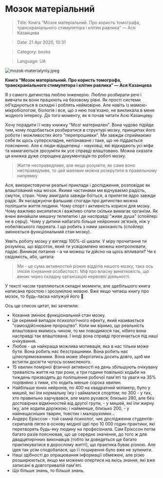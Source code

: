# Мозок матеріальний

> Title: Книга “Мозок матеріальний. Про користь томографа, транскраніального стимулятора і клітин равлика” — Ася Казанцева

> Date: 21 Apr 2020, 10:31

> Category: books

> Language: UA

![mozok-materialyniy.jpeg](https://res.craft.do/user/full/b5a256f3-51ff-c8e5-10fe-9343b6a0451d/doc/BAA0CA06-FFD2-4695-874B-8E5DDB3566C5/CF7A374E-E010-4A72-B0D7-C43C577D31DA_2/7ep39zcnyHGlE9xONTPTfkFyMfvSlhbIuiRRxXv9e9cz/mozok-materialyniy.jpeg)

**Книга “Мозок матеріальний. Про користь томографа, транскраніального стимулятора і клітин равлика” — Ася Казанцева**

Я з самого дитинства люблю інженерію. Люблю розбирати речі і вивчати як вони працюють на базовому рівні. Як прості системи об'єднуються в складні і роблять неймовірне. Але навіть із мамою-мікробіологом, біологія і все, що з нею пов'язано, не викликала в мене жодного інтересу. До того моменту, як я почав читати Асю Казанцеву.

Хочу порадити її нову книжку "Мозг материален". Вона чудово підійде тим, кому подобається розбиратися в структурі мозку, принципах його роботи і можливостях його "перепрошивки". Ми завжди сприймаємо себе як щось суперскладне, непізнаване і таке, що не піддається поясненню. Але є люди-відщепенці - науковці, які відкидають усі міфи та намагаються зрозуміти як усе справді влаштовано. Можна сказати ця книжка дуже спрощена документація по роботі мозку.

> Життя несправедливе, але якщо розуміти, як саме воно несправедливе, то цей маховик можна розкрутити в правильному напрямку

Ася, використовуючи реальні приклади і дослідження, розповідає як влаштований наш мозок. Якими частинами ми відчуваємо радість, смуток, страх. Чому амигдала завжди боїться, а прилегле ядро завжди радіє. Як насаджуючи фальшиві спогади про дитинство можна поліпшити життя людини. Чому спорт і активність корисні для мозку. Чому важливо висипатися і важливо спати скільки вимагає організм. Як вчені винайшли мишачу телепатію і де насправді "живе душа" (спойлер: не в серці). Чому у дитини набагато більше нейронних зв'язків, ніж у нобелівського лауреата. І що робить з нами закоханість (спойлер: змінюється функціональний стан мозку).

Уявіть роботу мозку у вигляді 100%-ої шкали. У міру прочитання ти розумієш, що відсоток, який ти усвідомлено можеш контролювати, падає. Виникає питання - а чи можеш ти дійсно на щось впливати? Чи є свідомість, або, цитата:

> Ми - це сума активностей різних відділів нашого мозку, така ось ілюзія існування особистості. Міф про власну винятковість, що виник через складну організацію нервової діяльності.

У тексті часом трапляються складні моменти, але здебільшого книга написана простою і зрозумілою мовою. Вже якщо читаєш книгу про мозок, то будь-ласка напужуй його 🙂

Ось ще список цитат, які зачепили:

- Кохання змінює функціональний стан мозку.
- Це окремий випадок психологічного ефекту, який називається "самоздійснюване пророцтво". Коли ми віримо, що реальність влаштована якимось чином, то ми поводимося так, нібито вона насправді так влаштована. І іноді вона справді прогинається під наші очікування.
- Любов - це найкраща можлива мотивація, яка в нас тільки може бути. Вона робить нас безстрашними. Вона робить нас цілеспрямованими. Вона може зберігатись досить довго, щоб ми встигли досягти чогось осмисленого.
- 15 хвилин помірної фізичної активності на день збільшують очікувану тривалість життя на три роки, а три години повільної ходьби на тиждень призводять до поліпшення робочої пам'яті та уваги на 35% порівняно з тими, хто ходить менше сорока хвилин.
- Найбільше юних нейронів, по 400 на квадратний міліметр, було у мишей, які їли нормальну їжу і займалися спортом; по 300 - у тих, хто правильно харчувався, але мало рухався; близько 280, але без достовірних відмінностей від другої групи, - у мишей, які їли жирну їжу, але ходили доріжкою; і найменше, близько 200, - у найнещасніших тварин, товстих і малорухомих...
- Андерс Ерікссон - той самий психолог, чиє дослідження студентів-скрипалів лягло в основу модної ідеї про 10 000 годин практики, які перетворять будь-яку людину на професіонала. Сам Ерікссон потім багато разів пояснював, що це середнє значення, до того ж для двадцятирічних виконавців (тобто їм доведеться ще багато практикуватися в дорослому житті), що практика буває різною. Але ідея так усім сподобалася, що її поширення було вже не зупинити.
- Наші здібності до опрацювання інформації обмежені, але різко розширюються, якщо ми можемо опертися на якісь знання, які вже записані в довготривалій пам'яті.
- Що більше знань, то більше знань.

